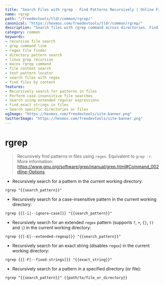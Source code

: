 ```yaml
---
title: "Search Files with rgrep - Find Patterns Recursively | Online Free DevTools by Hexmos"
name: rgrep
path: "/freedevtools/tldr/common/rgrep/"
canonical: "https://hexmos.com/freedevtools/tldr/common/rgrep/"
description: "Search files with rgrep command across directories. Find patterns, regular expressions, and exact strings recursively. Free online tool, no registration required."
category: common
keywords:
- recursive file search
- grep command line
- regex file finder
- directory pattern search
- linux grep recursive
- macos rgrep command
- file content search
- text pattern locator
- search files with regex
- find files by content
features:
- Recursively search for patterns in files
- Perform case-insensitive file searches
- Search using extended regular expressions
- Find exact strings in files
- Search specific directories or files
ogImage: "https://hexmos.com/freedevtools/site-banner.png"
twitterImage: "https://hexmos.com/freedevtools/site-banner.png"
---
```


# rgrep

> Recursively find patterns in files using `regex`.
> Equivalent to `grep -r`.
> More information: <https://www.gnu.org/software/grep/manual/grep.html#Command_002dline-Options>.

- Recursively search for a pattern in the current working directory:

`rgrep "{{search_pattern}}"`

- Recursively search for a case-insensitive pattern in the current working directory:

`rgrep {{[-i|--ignore-case]}} "{{search_pattern}}"`

- Recursively search for an extended `regex` pattern (supports `?`, `+`, `{}`, `()` and `|`) in the current working directory:

`rgrep {{[-E|--extended-regexp]}} "{{search_pattern}}"`

- Recursively search for an exact string (disables `regex`) in the current working directory:

`rgrep {{[-F|--fixed-strings]}} "{{exact_string}}"`

- Recursively search for a pattern in a specified directory (or file):

`rgrep "{{search_pattern}}" {{path/to/file_or_directory}}`
